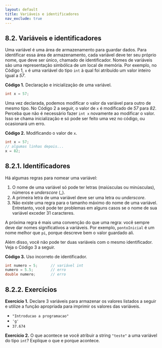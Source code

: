 ```yaml
---
layout: default
title: Variáveis e identificadores
nav_exclude: true
---
```


## 8.2. Variáveis e identificadores

Uma variável é uma área de armazenamento para guardar dados. Para identificar essa área de armazenamento, cada variável deve ter seu próprio nome, que deve ser único, chamado de identificador. Nomes de variáveis são uma representação simbólica de um local de memória. Por exemplo, no Código 1, `x` é uma variável do tipo `int` à qual foi atribuído um valor inteiro igual a _57_.

**Código 1.** Declaração e inicialização de uma variável.

```c
int x = 57;
```

Uma vez declarada, podemos modificar o valor da variável para outro de mesmo tipo. No Código 2 a seguir, o valor de `x` é modificado de _57_ para _82_. Perceba que não é necessário fazer `int x` novamente ao modificar o valor. Isso se chama inicialização e só pode ser feito uma vez no código, ou ocasionará um erro.

**Código 2.** Modificando o valor de `x`.

```c
int x = 57;
// algumas linhas depois...
x = 82;
```

## 8.2.1. Identificadores

Há algumas regras para nomear uma variável:

1. O nome de uma variável só pode ter letras (maiúsculas ou minúsculas), números e _underscore_ (\_).
2. A primeira letra de uma variável deve ser uma letra ou _underscore_.
3. Não existe uma regra para o tamanho máximo do nome de uma variável. Entretanto, você pode ter problemas em alguns casos se o nome de sua variável exceder 31 caracteres.

A próxima regra é mais uma convenção do que uma regra: você sempre deve dar nomes significativos a variáveis. Por exemplo, `pontoInicial` é um nome melhor que `pi`, porque descreve bem o valor guardado ali.

Além disso, você não pode ter duas variáveis com o mesmo identificador. Veja o Código 3 a seguir.

**Código 3.** Uso incorreto de identificador.

```c
int numero = 5;      // variável int
numero = 5.5;        // erro
double numero;       // erro
```

## 8.2.2. Exercícios

**Exercício 1.** Declare 3 variáveis para armazenar os valores listados a seguir e utilize a função apropriada para imprimir os valores das variáveis.

- `"Introducao a programacao"`
- `'g'`
- `37.674`

**Exercício 2.** O que acontece se você atribuir a string `"teste"` a uma variável do tipo `int`? Explique o que e porque acontece.
